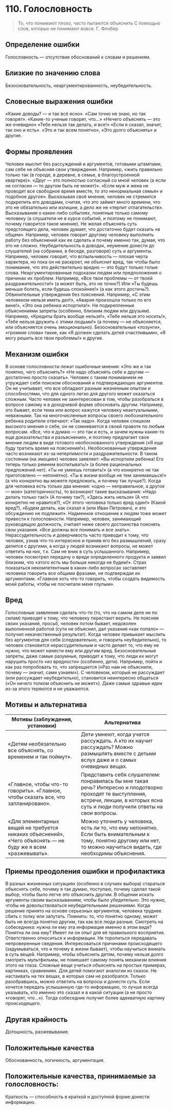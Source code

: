 # 110. Голословность
>То, что понимают плохо, часто пытаются объяснить 
С помощью слов, которых не понимают вовсе.
Г. Флобер

## Определение ошибки
Голословность — отсутствие обоснований к словам и решениям.

## Близкие по значению слова
Безосновательность, неаргументированность, неубедительность.

## Словесные выражения ошибки
«Какие доводы? — и так всё ясно».
«Сам точно не знаю, но так говорят».
«Какие-то ученые говорят, что...»
«Нечего объяснять — это же очевидно»
«Тебе нельзя так делать, и все!»
«Если я сказал, значит, так оно и есть».
«Это и так всем понятно», «Это долго объяснять» и другие.

## Формы проявления
Человек мыслит без рассуждений и аргументов, готовыми штампами, сам себе не объясняя свои утверждения. Например, «жить правильно только так (в городе, в деревне, в семье, в благоустроенной квартире)». «Друг — это полностью согласный со мной человек (а если не согласен — то другом быть не может)». «Если муж и жена не проводят все свободное время вместе, то это ненормальная семья» и подобное другое».
Высказывая своё мнение, человек не стремится подкрепить его доводами, считая, что это займет много времени, что это не обязательно или излишне, а дело же не «терпит отлагательств».
Высказывания о каких-либо событиях, понятные только самому человеку (а слушатели не в курсе событий, и поэтому не понимают, почему говорится такое мнение).
Не желая объяснять суть предстоящего дела, человек думает, что достаточно будет сказать «в общем». Например, человек говорит другому человеку выполнить работу без объяснений как ее сделать и почему именно так, думая, что это не сложно.
Неубедительность в доводах, неумение донести до слушателей (на собрании, в беседе, разговоре) суть и аргументы. Например, человек говорит, что вспыльчивость — плохая черта характера, но пока он не раскроет, не объяснит вред, так чтобы было понимание, что это действительно вредно — это будут только голые слова.
Неаргументированные подсказки людям или предположения о причинах их проблем. Например, «Все твои проблемы — от твоей раздражительности!» (а может быть, это не точно?) Или «Ты будешь меньше болеть, если будешь спокойнее!» (а как этого достичь?).
Обвинительные утверждения без пояснений. Например, «С этим человеком нельзя иметь дел!», «Авария произошла только по его вине!», «Это она ребенка испортила!».
Не подкрепленные объяснениями запреты (особенно, близким людям или друзьям). Например, «Кредиты брать вообще нельзя!», «Тебе нельзя это носить!», «Тебе нельзя дружить с этими людьми!» (а почему — не объясняется, или объясняется очень эмоционально).
Безосновательные «лозунги», «громкие слова» такие, как «Я должен сделать детей счастливыми», «Я могу решить все твои проблемы!» и другие.

## Механизм ошибки
В основе голословности лежат ошибочные мнения: «Это же и так понятно, чего объяснять?» «Не надо объяснять себе и другим — достаточно просто сказать». Человек с таким пониманием не утруждает себя поиском обоснований и подтверждающих аргументов. Он не учитывает, что все обладают разным жизненным опытом и способностями, что для одного легко для другого может оказаться сложным.
Часто человек не заинтересован в том, чтобы разобраться в вопросе самому и в доходчивой форме обосновать другим. Например, это бывает, если тема или вопрос кажутся человеку неактуальными, неважными. Так на многочисленные вопросы своего любознательного ребенка родители отвечают: «Так надо».
Когда человек слишком высокого мнения о себе, он не сомневается в своей правоте по любым вопросам. «Все, что я думаю — это так и есть, и зачем нужны какие-то еще доказательства и разъяснения», и поэтому предлагает свое мнение людям в виде готового необоснованного утверждения («Я еще буду тратить время на пояснения!»).
Необоснованные утверждения часто возникают из-за нетерпимости и раздражительности. В таком состоянии (на эмоциях) человек заявляет: «Вы испортили ребенка! Его теперь только ремнем воспитывать!» (а более рациональных предложений нет). «Ты не умеешь готовить!» (а что конкретно не так приготовлено — непонятно). «Ты в жизни вообще не тем занимаешься!» (а что конкретно вы можете предложить, и почему так лучше?).
Когда для человека есть только два мнения: «одно — неправильное, а другое — мое» (категоричность), то возникают такие высказывания: «Надо делать только так!» (А почему так?), «Здесь жить нельзя» (А что конкретно не нравится?), «От этого человека только вред один!» (Какой вред?), «Будем делать, как сказал я (или Иван Петрович), и это обсуждению не подлежит».
Надменное отношение к людям тоже может привести к голословности. Например, человек, занимающий руководящую должность, считает ниже своего достоинства пояснять свои указания. «Все должны все понимать и все знать».
Нерассудительность и доверчивость часто приводит к тому, что человек, узнав что-то интересное и приняв его без размышлений, сразу делится с другими, а когда у людей возникают вопросы, не может ответить на них, т.к. Сам не вник в суть услышанного. Например, человек посмотрел передачу о вреде определенного продукта и заявил близким, что «этого есть мы больше никогда не будем!».
Страх показаться некомпетентным в каких-либо вопросах заставляет человека говорить все общими фразами, не подтверждая их аргументами. «Главное хоть что-то говорить, чтобы создать видимость моей работы, чтобы не посчитали меня глупым».

## Вред
Голословные заявления сделать что-то (то, что на самом деле не по силам) приводят к тому, что человеку перестают верить.
Не поясняя своих указаний, просьб, человек потом бывает, недоволен выполненной работой (сути не объяснил, дал указания «как попало» — получил некачественный результат).
Когда человек привыкает мыслить без аргументов для себя (следовательно, и говорить неубедительно), то человек становится нерассудительным и часто делает то, что ему не нужно, что может нанести ему или другим вред.
Безосновательные запреты, даже самые разумные, приводят к тому, что люди их могут нарушить просто «из вредности» (особенно, дети). Например, пойти и как раз попробовать то, что запрещается («Раз нам не объяснили, почему — значит, сами узнаем»).
С человеком, который не рассуждает (или рассуждает неубедительно), становится неинтересно общаться («Он ничего толком объяснить не может»). Даже самые здравые идеи из-за этого теряются и не уважаются.

## Мотивы и альтернатива
Мотивы (заблуждения, установки) | Альтернатива
---|---
«Детям необязательно все объяснять, со временем и так поймут».	| Дети умнеют, когда учатся рассуждать. А кто их научит рассуждать? Можно размышлять вместе с детьми вслух даже и о самых очевидных вещах.
«Главное, чтобы что-то говорить». «Главное, чтобы сказать все, что запланировано».	| Представить себя слушателем: понравилась бы мне такая речь? Интересно и плодотворно проходят те выступления, встречи, лекции, в которых ясна суть и люди получили ответы на свои вопросы.
«Для элементарных вещей не требуется никаких объяснений», «Чего объяснять — не буду же я всем «разжевывать». | Можно уточнить у человека, есть ли то, что ему непонятно. Если быть внимательным к тому, понятно другому или нет, то можно научиться видеть, где необходимы объяснения.

## Приемы преодоления ошибки и профилактика
В разных жизненных ситуациях (особенно в случаях выбора) стараться объяснять себе, почему я так думаю, поступаю, почему сделал такой выбор, чтобы было легче это объяснить другим. В общении искать аргументы своим высказываниям, чтобы было убедительно. Это нужно, чтобы не довольствоваться неубедительными решениями. Когда решение принято на основе серьезных аргументов, человека труднее сбить с толку или запутать.
Помнить: то, что понятно одному, может быть не всегда понятно другим, так как все люди разные.
Смотреть на собеседника: нужна ли ему эта информация именно в этом виде? Понятна ли она ему? Имеет ли он опыт для её правильного восприятия.
Ответственно относиться к информации. Не торопиться передавать непроверенные сведения.
Интересоваться причинами происходящего (задумываться, что и почему в жизни бывает), чтобы научиться вникать в суть вещей. Например, чтобы объяснить детям, почему нельзя долго смотреть мультфильмы, не помешает самому понять механизм влияния этого на глаза.
Сложные вещи учиться объяснять на простых примерах, картинках, сравнениях. Для детей помогают аналогии из сказок.
Не настаивать на тех вещах, в которых сам не разобрался. Только разобравшись, можно ответить на вопросы и донести суть.
Если хочется передать услышанную где-то информацию, то лучше всегда указывать, кто именно это сказал и в какой ситуации (а не просто «говорят, что...»). Тогда собеседник получит более адекватную картину происходящего.

## Другая крайность
Дотошность, разжевывание.

## Положительные качества
Обоснованность, логичность, аргументация.

## Положительные качества, принимаемые за голословность:
Краткость — способность в краткой и доступной форме донести информацию. 
